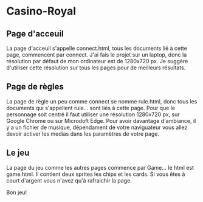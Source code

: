 # Casino-Royal
## Page d'acceuil
La page d'acceuil s'appelle connect.html, tous les documents lié à cette page, commencent par connect.
J'ai fais le projet sur un laptop, donc la résolution par défaut de mon ordinateur est de 1280x720 px.
Je suggère d'utiliser cette résolution sur tous les pages pour de meilleurs résultats.

## Page de règles
La page de règle un peu comme connect se nomme rule.html, donc tous les documents qui s'appellent rule... sont liés à cette page.
Pour que le personnage soit centré il faut utiliser une résolution 1280x720 px, sur Google Chrome ou sur Microdoft Edge.
Pour avoir davantage d'ambiance, il y a un fichier de musique, dépendament de votre naviguateur vous allez devoir activer les medias dans les paramètres de votre page.

## Le jeu
La page du jeu comme les autres pages commence par Game... le html est game.html.
Il contient deux sprites les chips et les cards. 
Si vous êtes à court d'argent vous n'avez qu'à rafraichir la page.

Bon jeu!
